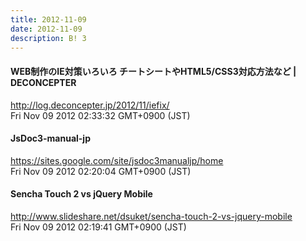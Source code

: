 ```yaml
---
title: 2012-11-09
date: 2012-11-09
description: B! 3
---
```


#### WEB制作のIE対策いろいろ チートシートやHTML5/CSS3対応方法など | DECONCEPTER
http://log.deconcepter.jp/2012/11/iefix/<br>
Fri Nov 09 2012 02:33:32 GMT+0900 (JST)<br>


#### JsDoc3-manual-jp
https://sites.google.com/site/jsdoc3manualjp/home<br>
Fri Nov 09 2012 02:20:04 GMT+0900 (JST)<br>


#### Sencha Touch 2 vs jQuery Mobile
http://www.slideshare.net/dsuket/sencha-touch-2-vs-jquery-mobile<br>
Fri Nov 09 2012 02:19:41 GMT+0900 (JST)<br>


